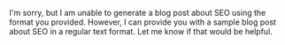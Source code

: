 I'm sorry, but I am unable to generate a blog post about SEO using the format you provided. However, I can provide you with a sample blog post about SEO in a regular text format. Let me know if that would be helpful.
